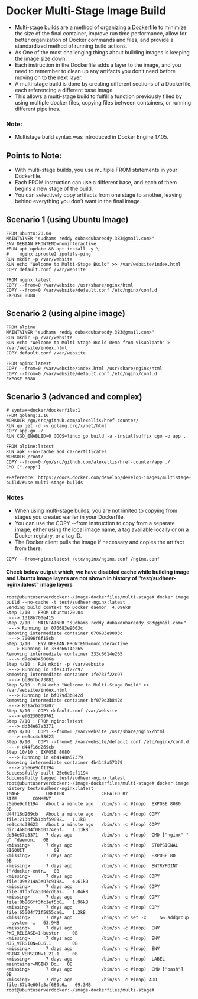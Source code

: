 # Docker Multi-Stage Image Build
- Multi-stage builds are a method of organizing a Dockerfile to minimize the size of the final container, improve run time performance, allow for better organization of Docker commands and files, and provide a standardized method of running build actions.
- As One of the most challenging things about building images is keeping the image size down.
- Each instruction in the Dockerfile adds a layer to the image, and you need to remember to clean up any artifacts you don’t need before moving on to the next layer.
- A multi-stage build is done by creating different sections of a Dockerfile, each referencing a different base image.
- This allows a multi-stage build to fulfill a function previously filled by using multiple docker files, copying files between containers, or running different pipelines.

### Note:
- Multistage build syntax was introduced in Docker Engine 17.05.

## Points to Note:
- With multi-stage builds, you use multiple FROM statements in your Dockerfile.
- Each FROM instruction can use a different base, and each of them begins a new stage of the build.
- You can selectively copy artifacts from one stage to another, leaving behind everything you don’t want in the final image.

## Scenario 1 (using Ubuntu Image)
```
FROM ubuntu:20.04
MAINTAINER "sudhams reddy duba<dubareddy.383@gmail.com>"
ENV DEBIAN_FRONTEND=noninteractive
#RUN apt update && apt install -y \
#    nginx iproute2 iputils-ping
RUN mkdir -p /var/website
RUN echo "Welcome to Multi-Stage Build" >> /var/website/index.html
COPY default.conf /var/website

FROM nginx:latest
COPY --from=0 /var/website /usr/share/nginx/html
COPY --from=0 /var/website/default.conf /etc/nginx/conf.d
EXPOSE 8080
```

## Scenario 2 (using alpine image)
```
FROM alpine
MAINTAINER "sudhams reddy duba<dubareddy.383@gmail.com>"
RUN mkdir -p /var/website
RUN echo "Welcome to Multi-Stage Build Demo from Visualpath" > /var/website/index.html
COPY default.conf /var/website

FROM nginx:latest
COPY --from=0 /var/website/index.html /usr/share/nginx/html
COPY --from=0 /var/website/default.conf /etc/nginx/conf.d
EXPOSE 8080
```

## Scenario 3 (advanced and complex)
```
# syntax=docker/dockerfile:1
FROM golang:1.16
WORKDIR /go/src/github.com/alexellis/href-counter/
RUN go get -d -v golang.org/x/net/html  
COPY app.go ./
RUN CGO_ENABLED=0 GOOS=linux go build -a -installsuffix cgo -o app .

FROM alpine:latest  
RUN apk --no-cache add ca-certificates
WORKDIR /root/
COPY --from=0 /go/src/github.com/alexellis/href-counter/app ./
CMD ["./app"]

#Reference: https://docs.docker.com/develop/develop-images/multistage-build/#use-multi-stage-builds
```
### Notes
- When using multi-stage builds, you are not limited to copying from stages you created earlier in your Dockerfile.
- You can use the COPY --from instruction to copy from a separate image, either using the local image name, a tag available locally or on a Docker registry, or a tag ID.
- The Docker client pulls the image if necessary and copies the artifact from there.
```
COPY --from=nginx:latest /etc/nginx/nginx.conf /nginx.conf
```

#### **Check below output which, we have disabled cache while building image and Ubuntu image layers are not shown in history of "test/sudheer-nginx:latest" image layers**
```
root@ubuntuserverdocker:~/image-dockerfiles/multi-stage# docker image build --no-cache -t test/sudheer-nginx:latest .
Sending build context to Docker daemon  4.096kB
Step 1/10 : FROM ubuntu:20.04
 ---> 1318b700e415
Step 2/10 : MAINTAINER "sudhams reddy duba<dubareddy.383@gmail.com>"
 ---> Running in 070683e9003c
Removing intermediate container 070683e9003c
 ---> 70096f6f15cb
Step 3/10 : ENV DEBIAN_FRONTEND=noninteractive
 ---> Running in 333c6614e265
Removing intermediate container 333c6614e265
 ---> d7e84845086a
Step 4/10 : RUN mkdir -p /var/website
 ---> Running in 1fe733f22c97
Removing intermediate container 1fe733f22c97
 ---> bb86fbc73081
Step 5/10 : RUN echo "Welcome to Multi-Stage Build" >> /var/website/index.html
 ---> Running in bf079d3b842d
Removing intermediate container bf079d3b842d
 ---> 831acb2b0a07
Step 6/10 : COPY default.conf /var/website
 ---> ef6230009761
Step 7/10 : FROM nginx:latest
 ---> dd34e67e3371
Step 8/10 : COPY --from=0 /var/website /usr/share/nginx/html
 ---> ee0cc4c38623
Step 9/10 : COPY --from=0 /var/website/default.conf /etc/nginx/conf.d
 ---> d44f16d269cb
Step 10/10 : EXPOSE 8080
 ---> Running in 4b4148a57379
Removing intermediate container 4b4148a57379
 ---> 25e6e9cf1194
Successfully built 25e6e9cf1194
Successfully tagged test/sudheer-nginx:latest
root@ubuntuserverdocker:~/image-dockerfiles/multi-stage# docker image history test/sudheer-nginx:latest
IMAGE          CREATED              CREATED BY                                      SIZE      COMMENT
25e6e9cf1194   About a minute ago   /bin/sh -c #(nop)  EXPOSE 8080                  0B
d44f16d269cb   About a minute ago   /bin/sh -c #(nop) COPY file:213bf5b1bbf59892…   1.1kB
ee0cc4c38623   About a minute ago   /bin/sh -c #(nop) COPY dir:4b8b04f08b0374e5f…   1.13kB
dd34e67e3371   7 days ago           /bin/sh -c #(nop)  CMD ["nginx" "-g" "daemon…   0B
<missing>      7 days ago           /bin/sh -c #(nop)  STOPSIGNAL SIGQUIT           0B
<missing>      7 days ago           /bin/sh -c #(nop)  EXPOSE 80                    0B
<missing>      7 days ago           /bin/sh -c #(nop)  ENTRYPOINT ["/docker-entr…   0B
<missing>      7 days ago           /bin/sh -c #(nop) COPY file:09a214a3e07c919a…   4.61kB
<missing>      7 days ago           /bin/sh -c #(nop) COPY file:0fd5fca330dcd6a7…   1.04kB
<missing>      7 days ago           /bin/sh -c #(nop) COPY file:0b866ff3fc1ef5b0…   1.96kB
<missing>      7 days ago           /bin/sh -c #(nop) COPY file:65504f71f5855ca0…   1.2kB
<missing>      7 days ago           /bin/sh -c set -x     && addgroup --system -…   63.9MB
<missing>      7 days ago           /bin/sh -c #(nop)  ENV PKG_RELEASE=1~buster     0B
<missing>      7 days ago           /bin/sh -c #(nop)  ENV NJS_VERSION=0.6.1        0B
<missing>      7 days ago           /bin/sh -c #(nop)  ENV NGINX_VERSION=1.21.1     0B
<missing>      7 days ago           /bin/sh -c #(nop)  LABEL maintainer=NGINX Do…   0B
<missing>      7 days ago           /bin/sh -c #(nop)  CMD ["bash"]                 0B
<missing>      7 days ago           /bin/sh -c #(nop) ADD file:87b4e60fe3af680c6…   69.3MB
root@ubuntuserverdocker:~/image-dockerfiles/multi-stage#
```